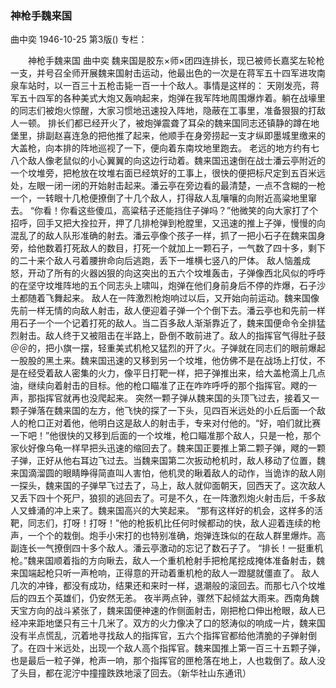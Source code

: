 ### 神枪手魏来国
曲中奕
1946-10-25
第3版()
专栏：

　　神枪手魏来国
    曲中奕
    魏来国是胶东×师×团四连排长，现已被师长嘉奖左轮枪一支，并号召全师开展魏来国射击运动，他最出色的一次是在蒋军五十四军进攻南泉车站时，以一百三十五枪击毙一百一十个敌人。事情是这样的：
    天刚发亮，蒋军五十四军的各种美式大炮又轰响起来，炮弹在我军阵地周围爆炸着。躺在战壕里的同志们被炮火惊醒，大家习惯地迅速投入阵地，隐蔽在工事里，准备狠狠的打敌人一顿。
    排长们都已经开火了，被炮弹震聋了耳朵的魏来国同志还镇静的蹲在地堡里，排副赵喜连急的把他推了起来，他顺手在身旁捞起一支才纵即墨城里缴来的大盖枪，向本排的阵地巡视了一下，便向着东南坟地里跑去。
    老远的地方约有七八个敌人像老鼠似的小心翼翼的向这边行动着。魏来国迅速倒在战士潘云亭附近的一个坟堆旁，把枪放在坟堆右面已经筑好的工事上，很快的便把标尺定到五百米远处，左眼一闭一闭的开始射击起来。潘云亭在旁边看的最清楚，一点不含糊的一枪一个，一转眼十几枪便撩倒了十几个敌人，打得敌人乱嚷嚷的向附近高粱地里窜去。
    “你看！你看这些傻瓜，高粱秸子还能挡住子弹吗？”他微笑的向大家打了个招呼，回手又把大拴拉开，押了几排枪弹到枪膛里，又迅速的推上子弹，慢慢的向混乱了的敌人队形准确的射去。潘云亭像个孩子一样，抓了一把小石子在魏来国身旁，给他数着打死敌人的数目，打死一个就加上一颗石子，一气数了四十多，剩下的二十来个敌人弓着腰拚命向后逃跑，丢下一堆横七竖八的尸体。
    敌人恼羞成怒，开动了所有的火器凶狠的向这突出的五六个坟堆轰击，子弹像西北风似的呼呼的在坚守坟堆阵地的五个同志头上啸叫，炮弹在他们身前身后不停的炸爆，石子沙土都随着飞舞起来。
    敌人在一阵激烈枪炮响过以后，又开始向前运动。魏来国像先前一样无情的向敌人射击，敌人便迎着子弹一个个倒下去。潘云亭也和先前一样用石子一个一个记着打死的敌人。当二百多敌人渐渐靠近了，魏来国便命令全排猛烈射击。敌人终于又被阻击在半路上，卧倒不敢前进了。敌人的指挥官气得肚子鼓＠＠的，把小旗一摆，轻重美式机枪又猛烈的开了火。子弹就在同志们的眼前爆起一股股的黑土来。魏来国迅速的又移到另一个坟堆，他仿佛不是在战场上打仗，不是在经受着敌人密集的火力，像平日打靶一样，把子弹推出来，给大盖枪滴上几点油，继续向着射击的目标。他的枪口瞄准了正在咋咋呼呼的那个指挥官。飕的一声，那指挥官就再也没爬起来。
    突然一颗子弹从魏来国的头顶飞过去，接着又一颗子弹落在魏来国的左方，他飞快的探了一下头，见四百米远处的小丘后面一个敌人的枪口正对着他，他明白这是敌人的射击手，专来对付他的。“好，咱们就比赛一下吧！”他很快的又移到后面的一个坟堆，枪口瞄准那个敌人，只是一枪，那个家伙好像乌龟一样早把头迅速的缩回去了。魏来国正要推上第二颗子弹，飕的一颗子弹，正好从他右耳边飞过去。当魏来国第二次扳动枪机时，敌人移动了位置，魏来国滴溜圆的眼睛睁得简直叫人害怕，他机灵的瞅着敌人的动作，当诡诈的敌人刚一探头，魏来国的子弹早飞过去了，马上，敌人就仰面朝天，回西天了。这次敌人又丢下四十个死尸，狼狈的逃回去了。可是不久，在一阵激烈炮火射击后，千多敌人又蜂涌的冲上来了。魏来国高兴的大笑起来。
    “那有这样好的机会，这样多的活靶，同志们，打呀！打呀！”他的枪扳机比任何时候都动的快，敌人迎着连续的枪声，一个个的栽倒。炮手小宋打的也特别准确，炮弹连珠似的在敌人群里爆炸。高副连长一气撩倒四十多个敌人。潘云亭激动的忘记了数石子了。
    “排长！一挺重机枪。”魏来国顺着指的方向瞅去，敌人一个重机枪射手把枪尾挖成掩体准备射击，魏来国端起枪只听一声枪响，正得意的开动着重机枪的敌人一蹬腿就僵直了。
    敌人几次的冲锋，都没有成功，结果还和来时一样，退潮般的滚回去。而那七八个坟堆后的四五个英雄们，仍安然无恙。
    夜半两点钟，骤然下起倾盆大雨来。西南角魏天宝方向的战斗紧张了，魏来国便神速的作侧面射击，刚把枪口伸出枪眼，敌人已经冲来距地堡只有三十几米了。双方的火力像决了口的怒涛似的响成一片，魏来国没有半点慌乱，沉着地寻找敌人的指挥官，五六个指挥官都给他清脆的子弹射倒了。在四十米远处，出现一个敌人高个指挥官。魏来国推上第一百三十五颗子弹，也是最后一粒子弹，枪声一响，那个指挥官的匣枪落在地上，人也栽倒了。敌人没了头目，都在泥泞中撞撞跌跌地滚了回去。（新华社山东通讯）
